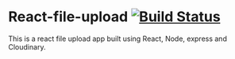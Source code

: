# React-file-upload [![Build Status](https://travis-ci.com/Oliver-ke/React-file-upload.svg?branch=master)](https://travis-ci.com/Oliver-ke/React-file-upload)
This is a react file upload app built using React, Node,  express and Cloudinary.

